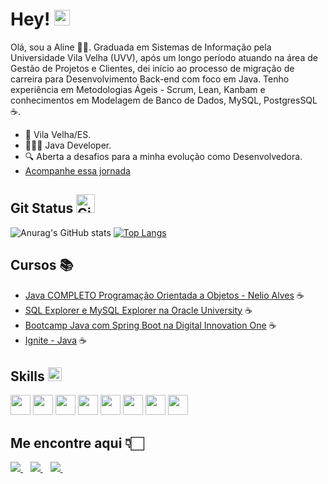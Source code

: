 # Hey! <img src = "https://raw.githubusercontent.com/MartinHeinz/MartinHeinz/master/wave.gif" width=25>

Olá, sou a Aline 🙋🏻. Graduada em Sistemas de Informação pela Universidade Vila Velha (UVV), após um longo período atuando na área de Gestão de Projetos e Clientes, dei início ao processo de migração de carreira para Desenvolvimento Back-end com foco em Java. Tenho experiência em Metodologias Ágeis - Scrum, Lean, Kanbam e conhecimentos em Modelagem de Banco de Dados, MySQL, PostgresSQL ☕.

- 📌 Vila Velha/ES.
- 👩🏻‍💻 Java Developer.
- 🔍 Aberta a desafios para a minha evolução como Desenvolvedora.
- <a href="#" target="_blank">[Acompanhe essa jornada](https://github.com/AlinePBrandao?tab=repositories)</a>
## Git Status <img src="https://media.giphy.com/media/W5eoZHPpUx9sapR0eu/giphy.gif" width=30 alt="Git"/>

![Anurag's GitHub stats](https://github-readme-stats.vercel.app/api?username=AlinePBrandao&theme=dark&show_icons=true&card_width=400)
[![Top Langs](https://github-readme-stats.vercel.app/api/top-langs/?username=AlinePBrandao&langs_count=8&layout=compact&theme=dark)](https://github.com/anuraghazra/github-readme-stats)

## Cursos 📚
- <a href="#" target="_blank">[Java COMPLETO Programação Orientada a Objetos - Nelio Alves](https://www.udemy.com/course/java-curso-completo/?couponCode=KEEPLEARNING) ☕</a>
- <a href="#" target="_blank">[SQL Explorer e MySQL Explorer na Oracle University](https://mylearn.oracle.com/) ☕</a>
- <a href="#" target="_blank">[Bootcamp Java com Spring Boot na Digital Innovation One](https://web.dio.me/track/coding-the-future-claro-java-spring-boot?utm_source=engagement&utm_medium=email&utm_campaign=coding-the-future-claro-java-spring-boot&utm_term=bootcamp-users&utm_content=enrollment-cta) ☕</a>
- <a href="#" target="_blank">[Ignite - Java](https://app.rocketseat.com.br/journey/java/overview) ☕</a>

## Skills <img src = "https://media2.giphy.com/media/QssGEmpkyEOhBCb7e1/giphy.gif?cid=ecf05e47a0n3gi1bfqntqmob8g9aid1oyj2wr3ds3mg700bl&rid=giphy.gif" width = 22>

<a> <img width=32 src ='https://raw.githubusercontent.com/rahulbanerjee26/githubAboutMeGenerator/main/icons/java.svg'></a>
<a> <img width=32 src ='https://raw.githubusercontent.com/rahulbanerjee26/githubAboutMeGenerator/main/icons/spring.svg'></a>
<a> <img width=32 src ='https://raw.githubusercontent.com/rahulbanerjee26/githubAboutMeGenerator/main/icons/mongodb.svg'></a>
<a> <img width=32 src ='https://raw.githubusercontent.com/rahulbanerjee26/githubAboutMeGenerator/main/icons/oracle.svg'></a>
<a> <img width=32 src ='https://raw.githubusercontent.com/rahulbanerjee26/githubAboutMeGenerator/main/icons/mysql.svg'></a>
<a> <img width=32 src ='https://raw.githubusercontent.com/rahulbanerjee26/githubAboutMeGenerator/main/icons/postgresql.svg'></a>
<a> <img width=32 src ='https://raw.githubusercontent.com/rahulbanerjee26/githubAboutMeGenerator/main/icons/docker.svg'></a>
<a><img width=32 src ='https://raw.githubusercontent.com/rahulbanerjee26/githubAboutMeGenerator/main/icons/git.svg'></a>


## Me encontre aqui 👇🏻
<a href="https://www.linkedin.com/in/aline-brandão/" target="_blank">
    <img src="https://img.shields.io/badge/linkedin-%230077B5.svg?&style=for-the-badge&logo=linkedin&logoColor=white" />
  </a>&nbsp;&nbsp;
 <a href="mailto:alinep02brandao@gmail.com">
    <img src="https://img.shields.io/badge/Microsoft_Outlook-0078D4?style=for-the-badge&logo=microsoft-outlook&logoColor=white" />        
  </a>&nbsp;&nbsp;
  <a href="https://api.whatsapp.com/send?phone=5527996606692">
    <img src="https://img.shields.io/badge/WhatsApp-25D366?style=for-the-badge&logo=whatsapp&logoColor=white" />        
  </a>&nbsp;&nbsp; 
